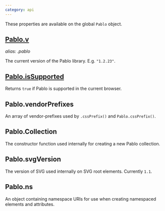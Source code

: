 ```yaml
---
category: api
---
```


These properties are available on the global `Pablo` object.


## [Pablo.v](/api/v/)
_alias: .pablo_

The current version of the Pablo library. E.g. `"1.2.23"`.


## [Pablo.isSupported](/api/isSupported/)

Returns `true` if Pablo is supported in the current browser.


<!-- TODO: add sub-pages -->


## Pablo.vendorPrefixes

An array of vendor-prefixes used by `.cssPrefix()` and `Pablo.cssPrefix()`.


## Pablo.Collection

The constructor function used internally for creating a new Pablo collection.


## Pablo.svgVersion

The version of SVG used internally on SVG root elements. Currently `1.1`.


## Pablo.ns

An object containing namespace URIs for use when creating namespaced elements and attributes.
